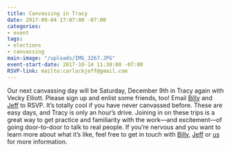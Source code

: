 ```yaml
---
title: Canvassing in Tracy
date: 2017-09-04 17:07:00 -07:00
categories:
- event
tags:
- elections
- canvassing
main-image: "/uploads/IMG_3267.JPG"
event-start-date: 2017-10-14 11:30:00 -07:00
RSVP-link: mailto:carlockjeff@gmail.com
---
```


Our next canvassing day will be Saturday, December 9th in Tracy again with Vecky Elliott. Please sign up and enlist some friends, too! Email [Billy](mailto:billymcdonaldnp@gmail.com) and [Jeff](mailto:carlockjeff@gmail.com) to RSVP. It’s totally cool if you have never canvassed before. These are easy days, and Tracy is only an hour’s drive. Joining in on these trips is a great way to get practice and familiarity with the work—and excitement—of going door-to-door to talk to real people. If you’re nervous and you want to learn more about what it’s like, feel free to get in touch with [Billy](mailto:billymcdonaldnp@gmail.com), [Jeff](mailto:carlockjeff@gmail.com) or [us](mailto:elections+owner@indivisibleberkeley.org) for more information.
